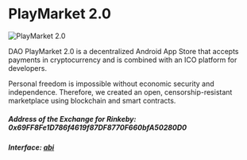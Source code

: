 
# PlayMarket 2.0

![PlayMarket 2.0](https://github.com/CryptonStudio/PlayMarket-2.0-Contracts/blob/master/docs/pm_logo.png)

DAO PlayMarket 2.0 is a decentralized Android App Store that accepts payments in cryptocurrency and is combined with an ICO platform for developers.


Personal freedom is impossible without economic security and independence. Therefore, we created an open, censorship-resistant marketplace using blockchain and smart contracts.

##### Address of the Exchange for Rinkeby: 0x69FF8Fe1D786f4619f87DF8770F660bfA50280D0
##### Interface: [abi](https://github.com/CryptonStudio/PlayMarket-2.0-Contracts/blob/master/contracts/Exchange/interface.json)

